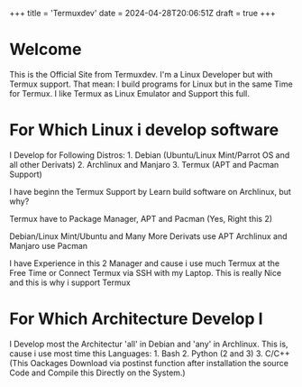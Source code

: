 +++
title = 'Termuxdev'
date = 2024-04-28T20:06:51Z
draft = true
+++

# Welcome

This is the Official Site from Termuxdev.
I'm a Linux Developer but with Termux support.
That mean:
    I build programs for Linux but in the same Time for Termux.
    I like Termux as Linux Emulator and Support this full.

# For Which Linux i develop software

I Develop for Following Distros:
    1. Debian (Ubuntu/Linux Mint/Parrot OS and all other Derivats)
    2. Archlinux and Manjaro
    3. Termux (APT and Pacman Support)

I have beginn the Termux Support by Learn build software on Archlinux, but why?

Termux have to Package Manager, APT and Pacman (Yes, Right this 2)

Debian/Linux Mint/Ubuntu and Many More Derivats use APT
Archlinux and Manjaro use Pacman

I have Experience in this 2 Manager and cause i use much Termux at the Free Time or Connect Termux via SSH with my Laptop. This is really Nice and this is why i support Termux

# For Which Architecture Develop I

I Develop most the Architectur 'all' in Debian and 'any' in Archlinux. This is, cause i use most time this Languages:
    1. Bash
    2. Python (2 and 3)
    3. C/C++ (This Oackages Download via postinst function after installation the source Code and Compile this Directly on the System.)
